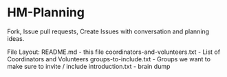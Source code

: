 HM-Planning
===========

Fork, Issue pull requests, Create Issues with conversation and planning ideas.

File Layout:
README.md - this file
coordinators-and-volunteers.txt - List of Coordinators and Volunteers
groups-to-include.txt - Groups we want to make sure to invite / include
introduction.txt - brain dump

